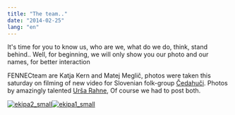 ```yaml
---
title: "The team.."
date: "2014-02-25"
lang: "en"
---
```


It's time for you to know us, who are we, what do we do, think, stand behind.. Well, for beginning, we will only show you our photo and our names, for better interaction

FENNECteam are Katja Kern and Matej Meglič, photos were taken this saturday on filming of new video for Slovenian folk-group [Čedahuči](http://cedahuci.com/ "Čedahuči"). Photos by amazingly talented [Urša Rahne](http://rahne-ursa.tumblr.com/ "Foto: Urša Rahne"), Of course we had to post both.

[![ekipa2_small](images/ekipa2_small.jpg "Ekipa FENNECteam")](http://gremovmongolijo.com/wp-content/uploads/2014/02/ekipa2_small.jpg)[![ekipa1_small](images/ekipa1_small.jpg "Ekipa FENNECteam")](http://gremovmongolijo.com/wp-content/uploads/2014/02/ekipa1_small.jpg)
